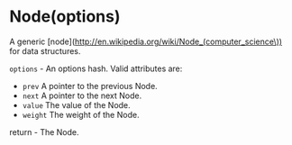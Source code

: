 # Node(options) #

A generic [node](http://en.wikipedia.org/wiki/Node_(computer_science\)) for data structures.

`options` - An options hash. Valid attributes are:
  * `prev` A pointer to the previous Node.
  * `next` A pointer to the next Node.
  * `value` The value of the Node.
  * `weight` The weight of the Node.

return - The Node.
